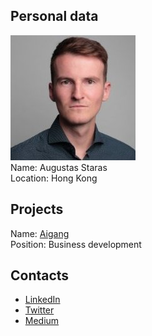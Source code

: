 ## Personal data
![staras photo](photo/augustas_staras.jpg)  
Name: Augustas Staras  
Location: Hong Kong
## Projects 
Name: [Aigang](../projects/aigang.md)  
Position: Business development
## Contacts
* [LinkedIn](https://www.linkedin.com/in/augustasstaras/) 
* [Twitter](https://twitter.com/augstaras)
* [Medium](https://medium.com/@augstar)
